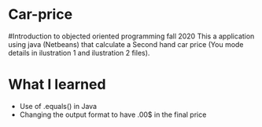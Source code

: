 # Car-price  
#Introduction to objected oriented programming fall 2020
This a application using java (Netbeans)  that calculate a Second hand car price (You mode details in ilustration 1 and ilustration 2 files).
<h1> What I learned</h1>

<ul>
  <li>Use of .equals() in Java</li>
  <li>Changing the output format to have .00$ in the final price</li>
</ul>

